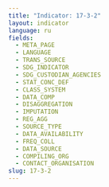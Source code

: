 ```yaml
---
title: "Indicator: 17-3-2"
layout: indicator
language: ru
fields:
  - META_PAGE
  - LANGUAGE
  - TRANS_SOURCE
  - SDG_INDICATOR
  - SDG_CUSTODIAN_AGENCIES
  - STAT_CONC_DEF
  - CLASS_SYSTEM
  - DATA_COMP
  - DISAGGREGATION
  - IMPUTATION
  - REG_AGG
  - SOURCE_TYPE
  - DATA_AVAILABILITY
  - FREQ_COLL
  - DATA_SOURCE
  - COMPILING_ORG
  - CONTACT_ORGANISATION
slug: 17-3-2
---
```

